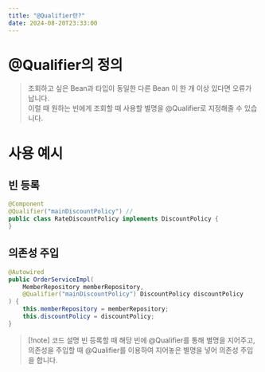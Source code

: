```yaml
---
title: "@Qualifier란?"
date: 2024-08-20T23:33:00
---
```


# @Qualifier의 정의

> 조회하고 싶은 Bean과 타입이 동일한 다른 Bean 이 한 개 이상 있다면 오류가 납니다.<br>이럴 때 원하는 빈에게 조회할 때 사용할 별명을 @Qualifier로 지정해줄 수 있습니다.

# 사용 예시
## 빈 등록
```java
@Component
@Qualifier("mainDiscountPolicy") //
public class RateDiscountPolicy implements DiscountPolicy {
}
```
## 의존성 주입
```java
@Autowired
public OrderServiceImpl(
	MemberRepository memberRepository,
	@Qualifier("mainDiscountPolicy") DiscountPolicy discountPolicy
) {
	this.memberRepository = memberRepository;
    this.discountPolicy = discountPolicy;
}
```
>[!note] 코드 설명
>빈 등록할 때 해당 빈에 @Qualifier를 통해 별명을 지어주고, 의존성을 주입할 때 @Qualifier를 이용하여 지어놓은 별명을 넣어 의존성 주입을 합니다.